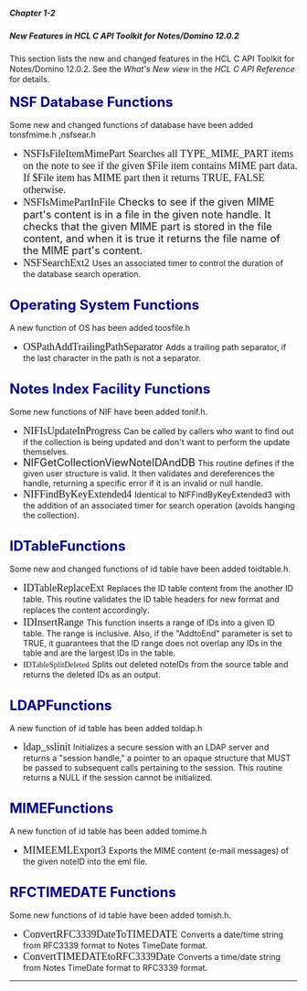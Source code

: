 ##### Chapter 1-2
##### New Features in HCL C API Toolkit for Notes/Domino 12.0.2 

This section lists the new and changed features in the HCL C API Toolkit for Notes/Domino 12.0.2<font color="#242424" face="Segoe UI">.</font> See the <i>What's New view</i> in the <i>HCL C API Reference </i>for details.<br>
<b><font size="5" color="#000080"> </font></b><br>
<b><font size="5" color="#000080">NSF Database Functions</font></b><br>
<br>
Some new and changed functions of database have been added tonsfmime.h ,nsfsear.h
<ul type="disc">
<li><font size="4" face="Times New Roman">NSFIsFileItemMimePart</font><font size="4"> </font>	<font size="4" face="Times New Roman">Searches all TYPE_MIME_PART items on the note to see if the given $File item contains MIME part data. If $File item has MIME part then it returns TRUE, FALSE otherwise.</font> 
<li><font size="4" face="Times New Roman">NSFIsMimePartInFile</font><font size="4"> </font>   <b><font size="4" color="#242424" face="Segoe UI"> </font></b><font size="4">Checks to see if the given MIME part's content is in a file in the given note handle. It checks that the given MIME part is stored in the file content, and when it is true it returns the file name of the MIME part's content.</font>
<li><font size="4" face="Times New Roman">NSFSearchExt2</font><font size="4"> </font>	            Uses an associated timer to control the duration of the database search operation.<br>
</ul>
<br>
<b><font size="5" color="#000080">Operating System Functions</font></b><br>
<br>
A new function of OS has been added toosfile.h
<ul type="disc">
<li><font size="4" face="Times New Roman">OSPathAddTrailingPathSeparator</font><font size="4"> </font>    Adds a trailing path separator, if the last character in the path is not a separator. </ul>
<br>
<b><font size="5" color="#000080">Notes Index Facility Functions</font></b><br>
<br>
Some new functions of NIF have been added tonif.h.
<ul type="disc">
<li><font size="4" face="Times New Roman">NIFIsUpdateInProgress</font><font size="4"> </font>	Can be called by callers who want to find out if the collection is being updated and don't want to perform the update themselves.
<li><font size="4">NIFGetCollectionViewNoteIDAndDB</font><b><font size="4">   </font></b>This routine defines if the given user structure is valid. It then validates and dereferences the handle, returning a specific error if it is an invalid or null handle.
<li><font size="4" face="Times New Roman">NIFFindByKeyExtended4</font><font size="4">     </font>Identical to NIFFindByKeyExtended3 with the addition of an associated timer for search operation (avoids hanging the collection).</ul>
<br>
<b><font size="5" color="#000080">IDTable</font></b><b><font size="5" color="#000080">Functions</font></b><br>
<br>
Some new and changed functions of id table have been added toidtable.h.
<ul type="disc">
<li><font size="4" face="Times New Roman">IDTableReplaceExt</font><font size="4"> </font>	Replaces the ID table content from the another ID table. This routine validates the ID table headers for new format and replaces the content accordingly<font size="4" face="Times New Roman">.</font>
<li><font size="4" face="Times New Roman">IDInsertRange</font><font size="4"> </font>	<font size="4" face="Times New Roman">            </font>This function inserts a range of IDs into a given ID table. The range is inclusive. Also, if the &quot;AddtoEnd&quot; parameter is set to TRUE, it guarantees that the ID range does not overlap any IDs in the table and are the largest IDs in the table.
<li><font face="Times New Roman">IDTableSplitDeleted</font><font size="4">           </font>Splits out deleted noteIDs from the source table and returns the deleted IDs as an output. <font size="4"> </font><br>
</ul>
<br>
<b><font size="5" color="#000080">LDAPFunctions</font></b><br>
<br>
A new function of id table has been added toldap.h
<ul type="disc">
<li><font size="4" face="Times New Roman">ldap_sslinit </font><font size="4">                    </font>Initializes a secure session with an LDAP server and returns a &quot;session handle,&quot; a pointer to an opaque structure that MUST be passed to subsequent calls pertaining to the session. This routine returns a NULL if the session cannot be initialized.  <br>
</ul>
<br>
<b><font size="5" color="#000080">MIMEFunctions</font></b><font size="4">   </font><br>
<font size="4">     </font><br>
A new function of id table has been added tomime.h
<ul type="disc">
<li><font size="4" face="Times New Roman">MIMEEMLExport3</font><font size="4"> </font>   Exports the MIME content (e-mail messages) of the given noteID into the eml file.<font size="4"> </font><br>
</ul>
<br>
<b><font size="5" color="#000080">RFCTIMEDATE Functions</font></b><br>
<br>
Some new functions of id table have been added tomish.h.
<ul type="disc">
<li><font size="4" face="Times New Roman">ConvertRFC3339DateToTIMEDATE</font><font size="4">      </font>Converts a date/time string from RFC3339 format to Notes TimeDate format. 
<li><font size="4" face="Times New Roman">ConvertTIMEDATEtoRFC3339Date</font><font size="4">       </font>Converts a time/date string from Notes TimeDate format to RFC3339 format.<br>
<font size="4"> </font></ul>

---
